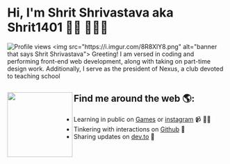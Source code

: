 # Hi, I'm Shrit Shrivastava aka Shrit1401 👋🏾 👩🏾‍💻
![Profile views]([https://gpvc.arturio.dev/Shrit1401](https://komarev.com/ghpvc/?username=shrit1401)) 
<img src="https://i.imgur.com/8R8XlY8.png" alt="banner that says Shrit Shrivastava">
Greeting! I am versed in coding and performing front-end web development, along with taking on part-time design work. Additionally, I serve as the president of Nexus, a club devoted to teaching school

## Find me around the web 🌎: <a href="https://shrit1401.codes/"><img align="left" width="150" height="150" src="https://i.imgur.com/1LrF8jk.png"></a>
- Learning in public on <a href="https://shrit1401.itch.io/">Games</a> or <a href="https://instagram.com/Shrit1401">instagram</a> 📹 ✍🏾
- Tinkering with interactions on <a href="https://github.com/Shrit1401?tab=repositories"> Github</a> 🏓
- Sharing updates on <a href="https://dev.to/shrit1401">dev.to</a> 💼
